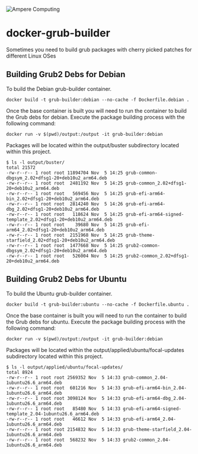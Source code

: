![Ampere Computing](https://avatars2.githubusercontent.com/u/34519842?s=400&u=1d29afaac44f477cbb0226139ec83f73faefe154&v=4)

# docker-grub-builder

Sometimes you need to build grub packages with cherry picked patches for different Linux OSes

## Building Grub2 Debs for Debian

To build the Debian grub-builder container.

```
docker build -t grub-builder:debian --no-cache -f Dockerfile.debian .
```

Once the base container is built you will need to run the container to build the Grub debs for debian.
Execute the package building process with the following command:

```
docker run -v $(pwd)/output:/output -it grub-builder:debian
```

Packages will be located within the output/buster subdirectory located within this project.

```
$ ls -l output/buster/
total 21572
-rw-r--r-- 1 root root 11894704 Nov  5 14:25 grub-common-dbgsym_2.02+dfsg1-20+deb10u2_arm64.deb
-rw-r--r-- 1 root root  2481192 Nov  5 14:25 grub-common_2.02+dfsg1-20+deb10u2_arm64.deb
-rw-r--r-- 1 root root   569456 Nov  5 14:25 grub-efi-arm64-bin_2.02+dfsg1-20+deb10u2_arm64.deb
-rw-r--r-- 1 root root  2814240 Nov  5 14:26 grub-efi-arm64-dbg_2.02+dfsg1-20+deb10u2_arm64.deb
-rw-r--r-- 1 root root   118624 Nov  5 14:25 grub-efi-arm64-signed-template_2.02+dfsg1-20+deb10u2_arm64.deb
-rw-r--r-- 1 root root    39680 Nov  5 14:25 grub-efi-arm64_2.02+dfsg1-20+deb10u2_arm64.deb
-rw-r--r-- 1 root root  2151968 Nov  5 14:25 grub-theme-starfield_2.02+dfsg1-20+deb10u2_arm64.deb
-rw-r--r-- 1 root root  1477668 Nov  5 14:25 grub2-common-dbgsym_2.02+dfsg1-20+deb10u2_arm64.deb
-rw-r--r-- 1 root root   526004 Nov  5 14:25 grub2-common_2.02+dfsg1-20+deb10u2_arm64.deb
```


## Building Grub2 Debs for Ubuntu

To build the Ubuntu grub-builder container.

```
docker build -t grub-builder:ubuntu --no-cache -f Dockerfile.ubuntu .
```

Once the base container is built you will need to run the container to build the Grub debs for ubuntu.
Execute the package building process with the following command:

```
docker run -v $(pwd)/output:/output -it grub-builder:debian
```

Packages will be located within the output/applied/ubuntu/focal-updates subdirectory located within this project.

```
$ ls -l output/applied/ubuntu/focal-updates/
total 8924
-rw-r--r-- 1 root root 2569352 Nov  5 14:33 grub-common_2.04-1ubuntu26.6_arm64.deb
-rw-r--r-- 1 root root  601216 Nov  5 14:33 grub-efi-arm64-bin_2.04-1ubuntu26.6_arm64.deb
-rw-r--r-- 1 root root 3098124 Nov  5 14:33 grub-efi-arm64-dbg_2.04-1ubuntu26.6_arm64.deb
-rw-r--r-- 1 root root   85480 Nov  5 14:33 grub-efi-arm64-signed-template_2.04-1ubuntu26.6_arm64.deb
-rw-r--r-- 1 root root   46612 Nov  5 14:33 grub-efi-arm64_2.04-1ubuntu26.6_arm64.deb
-rw-r--r-- 1 root root 2154832 Nov  5 14:33 grub-theme-starfield_2.04-1ubuntu26.6_arm64.deb
-rw-r--r-- 1 root root  568232 Nov  5 14:33 grub2-common_2.04-1ubuntu26.6_arm64.deb
```

